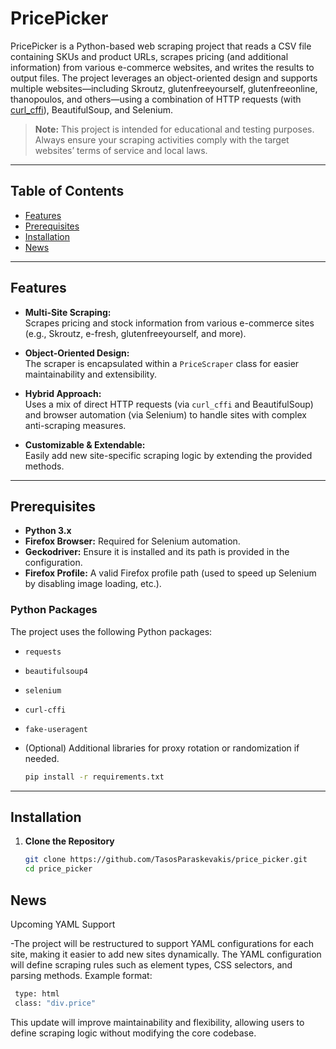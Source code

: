 # PricePicker

PricePicker is a Python-based web scraping project that reads a CSV file containing SKUs and product URLs, scrapes pricing (and additional information) from various e-commerce websites, and writes the results to output files. The project leverages an object-oriented design and supports multiple websites—including Skroutz, glutenfreeyourself, glutenfreeonline, thanopoulos, and others—using a combination of HTTP requests (with [curl_cffi](https://pypi.org/project/curl-cffi/)), BeautifulSoup, and Selenium.

> **Note:** This project is intended for educational and testing purposes. Always ensure your scraping activities comply with the target websites’ terms of service and local laws.

---

## Table of Contents

- [Features](#features)
- [Prerequisites](#prerequisites)
- [Installation](#installation)
- [News](#news)

---

## Features

- **Multi-Site Scraping:**  
  Scrapes pricing and stock information from various e-commerce sites (e.g., Skroutz, e-fresh, glutenfreeyourself, and more).

- **Object-Oriented Design:**  
  The scraper is encapsulated within a `PriceScraper` class for easier maintainability and extensibility.

- **Hybrid Approach:**  
  Uses a mix of direct HTTP requests (via `curl_cffi` and BeautifulSoup) and browser automation (via Selenium) to handle sites with complex anti-scraping measures.

- **Customizable & Extendable:**  
  Easily add new site-specific scraping logic by extending the provided methods.

---

## Prerequisites

- **Python 3.x**  
- **Firefox Browser:** Required for Selenium automation.
- **Geckodriver:** Ensure it is installed and its path is provided in the configuration.
- **Firefox Profile:** A valid Firefox profile path (used to speed up Selenium by disabling image loading, etc.).
### Python Packages

The project uses the following Python packages:
- `requests`
- `beautifulsoup4`
- `selenium`
- `curl-cffi`
- `fake-useragent`
- (Optional) Additional libraries for proxy rotation or randomization if needed.

   ```bash
   pip install -r requirements.txt

---

## Installation

1. **Clone the Repository**

   ```bash
   git clone https://github.com/TasosParaskevakis/price_picker.git
   cd price_picker

## News

Upcoming YAML Support

-The project will be restructured to support YAML configurations for each site, making it easier to add new sites dynamically. The YAML configuration will define scraping rules such as element types, CSS selectors, and parsing methods. Example format:

   ```bash
    type: html
    class: "div.price"
```
This update will improve maintainability and flexibility, allowing users to define scraping logic without modifying the core codebase.
